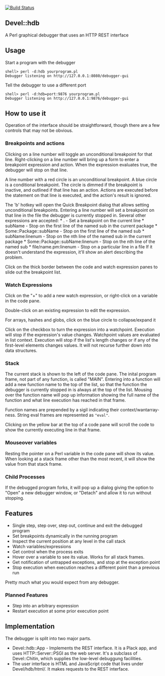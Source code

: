 [![Build Status](https://travis-ci.org/brummett/Devel-hdb.png?branch=master)](https://travis-ci.org/brummett/Devel-hdb)
## Devel::hdb

A Perl graphical debugger that uses an HTTP REST interface

## Usage

Start a program with the debugger

    shell> perl -d:hdb yourprogram.pl
    Debugger listening on http://127.0.0.1:8080/debugger-gui

Tell the debugger to use a different port

    shell> perl -d:hdb=port:9876 yourprogram.pl
    Debugger listening on http://127.0.0.1:9876/debugger-gui

## How to use it

Operation of the interface should be straightforward, though there are a few
controls that may not be obvious.

### Breakpoints and actions

Clicking on a line number will toggle an unconditional breakpoint for that line.
Right-clicking on a line number will bring up a form to enter a breakpoint
expression and action.  When the expression evaluates true, the debugger will
stop on that line.

A line number with a red circle is an unconditional breakpoint.  A blue circle
is a conditional breakpoint.  The circle is dimmed if the breakpoint is
inactive, and outlined if that line has an action.  Actions are executed
before the statement on that line is executed, and the action's result is
ignored.

The 'b' hotkey will open the Quick Breakpoint dialog that allows setting
unconditional breakpoints.  Entering a line number will set a breakpoint
on that line in the file the debugger is currently stopped in.  Several
other expressions are accepted:
    * . - Set a breakpoint on the current line
    * subName - Stop on the first line of the named sub in the current package
    * Some::Package::subName - Stop on the first line of the named sub
    * subName:linenum - Stop on the nth line of the named sub in the current package
    * Some::Package::subName:linenum - Stop on the nth line of the named sub
    * file/name.pm:linenum - Stop on a particular line in a file
If it doesn't understand the expression, it'll show an alert describing the problem.

Click on the thick border between the code and watch expression panes to slide
out the breakpoint list.

### Watch Expressions

Click on the "+" to add a new watch expression, or right-click on a variable
in the code pane.

Double-click on an existing expression to edit the expression.

For arrays, hashes and globs, click on the blue circle to collapse/expand it

Click on the checkbox to turn the expression into a watchpoint.  Execution
will stop if the expression's value changes.  Watchpoint values are evaluated
in list context.  Execution will stop if the list's length changes or if any
of the first-level elements changes values.  It will not recurse further down
into data structures.

### Stack

The current stack is shown to the left of the code pane.  The inital program
frame, not part of any function, is called "MAIN".  Entering into a function
will add a new function name to the top of the list, so that the function the
debugger is currently stopped in is always at the top of the list.  Mousing
over the function name will pop up information showing the full name of the
function and what line execution has reached in that frame.

Function names are prepended by a sigil indicating their context/wantarray-ness.
String eval frames are represented as `"eval"`.

Clicking on the yellow bar at the top of a code pane will scroll the code to
show the currently executing line in that frame.

### Mouseover variables

Resting the pointer on a Perl variable in the code pane will show its value.
When looking at a stack frame other than the most recent, it will show the
value from that stack frame.

### Child Processes

If the debugged program forks, it will pop up a dialog giving the option to
"Open" a new debugger window, or "Detach" and allow it to run without
stopping.

## Features

* Single step, step over, step out, continue and exit the debugged program
* Set breakpoints dynamically in the running program
* Inspect the current position at any level in the call stack
* Watch variables/expressions
* Get control when the process exits
* Hover over a variable to see its value.  Works for all stack frames.
* Get notification of untrapped exceptions, and stop at the exception point
* Stop execution when execution reaches a different point than a previous run

Pretty much what you would expect from any debugger.

### Planned Features

* Step into an arbitrary expression
* Restart execution at some prior execution point

## Implementation

The debugger is split into two major parts.

* Devel::hdb::App - Implements the REST interface.  It is a Plack app, and uses
    HTTP::Server::PSGI as the web server.  It's a subclass of Devel::Chitin,
    which supplies the low-level debuggung facilities.
* The user interface is HTML and JavaScript code that lives under Devel/hdb/html/.
    It makes requests to the REST interface.
